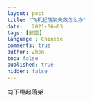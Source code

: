 ```yaml
---
layout: post
title: "飞机起落架失效怎么办"
date:   2021-06-03
tags: [航空]
language : Chinese
comments: true
author: Zhen
toc: false
published: true
hidden: false
---
```



向下甩起落架
<!--stackedit_data:
eyJoaXN0b3J5IjpbMzkyNDUyNTY4XX0=
-->